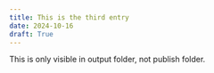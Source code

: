 ```yaml
---
title: This is the third entry
date: 2024-10-16
draft: True
---
```


This is only visible in output folder, not publish folder.
